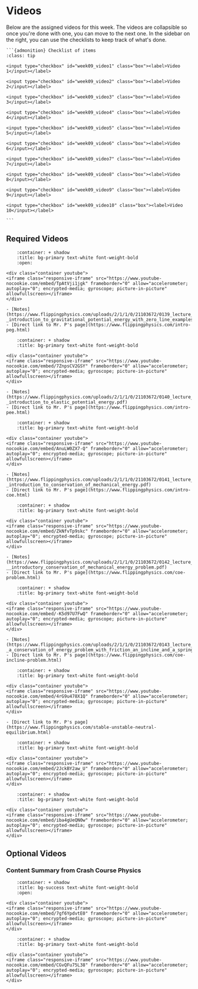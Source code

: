 # Videos

Below are the assigned videos for this week. 
The videos are collapsible so once you're done with one, you can move to the next one.
In the sidebar on the right, you can use the checklists to keep track of what's done.

````{margin}
```{admonition} Checklist of items
:class: tip

<input type="checkbox" id="week09_video1" class="box"><label>Video 1</input></label>

<input type="checkbox" id="week09_video2" class="box"><label>Video 2</input></label>

<input type="checkbox" id="week09_video3" class="box"><label>Video 3</input></label>

<input type="checkbox" id="week09_video4" class="box"><label>Video 4</input></label>

<input type="checkbox" id="week09_video5" class="box"><label>Video 5</input></label>

<input type="checkbox" id="week09_video6" class="box"><label>Video 6</input></label>

<input type="checkbox" id="week09_video7" class="box"><label>Video 7</input></label>

<input type="checkbox" id="week09_video8" class="box"><label>Video 8</input></label>

<input type="checkbox" id="week09_video9" class="box"><label>Video 9</input></label>

<input type="checkbox" id="week09_video10" class="box"><label>Video 10</input></label>

```
````

## Required Videos

```{dropdown} 1. Introduction to Gravitational Potential Energy with Zero Line Examples
    :container: + shadow
    :title: bg-primary text-white font-weight-bold
    :open:

<div class="container youtube">
<iframe class="responsive-iframe" src="https://www.youtube-nocookie.com/embed/TpAtVji1jgk" frameborder="0" allow="accelerometer; autoplay="0"; encrypted-media; gyroscope; picture-in-picture" allowfullscreen></iframe>
</div>

- [Notes](https://www.flippingphysics.com/uploads/2/1/1/0/21103672/0139_lecture_notes_-_introduction_to_gravitational_potential_energy_with_zero_line_examples.pdf)
- [Direct link to Mr. P's page](https://www.flippingphysics.com/intro-peg.html)
```

```{dropdown} 2. Introduction to Elastic Potential Energy with Examples
    :container: + shadow
    :title: bg-primary text-white font-weight-bold

<div class="container youtube">
<iframe class="responsive-iframe" src="https://www.youtube-nocookie.com/embed/7ZnpsCV2GSY" frameborder="0" allow="accelerometer; autoplay="0"; encrypted-media; gyroscope; picture-in-picture" allowfullscreen></iframe>
</div>

- [Notes](https://www.flippingphysics.com/uploads/2/1/1/0/21103672/0140_lecture_notes_-_introduction_to_elastic_potential_energy.pdf)
- [Direct link to Mr. P's page](https://www.flippingphysics.com/intro-pee.html)
```

```{dropdown} 3. Introduction to Conservation of Mechanical Energy with Demonstrations
    :container: + shadow
    :title: bg-primary text-white font-weight-bold

<div class="container youtube">
<iframe class="responsive-iframe" src="https://www.youtube-nocookie.com/embed/AnuLW0ZX7-Q" frameborder="0" allow="accelerometer; autoplay="0"; encrypted-media; gyroscope; picture-in-picture" allowfullscreen></iframe>
</div>

- [Notes](https://www.flippingphysics.com/uploads/2/1/1/0/21103672/0141_lecture_notes_-_introduction_to_conservation_of_mechanical_energy.pdf)
- [Direct link to Mr. P's page](https://www.flippingphysics.com/intro-coe.html)
```

```{dropdown} 4. Introductory Conservation of Mechanical Energy Problem using a Trebuchet
    :container: + shadow
    :title: bg-primary text-white font-weight-bold

<div class="container youtube">
<iframe class="responsive-iframe" src="https://www.youtube-nocookie.com/embed/ZkNfvTp9skc" frameborder="0" allow="accelerometer; autoplay="0"; encrypted-media; gyroscope; picture-in-picture" allowfullscreen></iframe>
</div>

- [Notes](https://www.flippingphysics.com/uploads/2/1/1/0/21103672/0142_lecture_notes_-__introductory_conservation_of_mechanical_energy_problem.pdf)
- [Direct link to Mr. P's page](https://www.flippingphysics.com/coe-problem.html)
```

```{dropdown} 5. Conservation of Energy Problem with Friction, an Incline and a Spring by Billy
    :container: + shadow
    :title: bg-primary text-white font-weight-bold

<div class="container youtube">
<iframe class="responsive-iframe" src="https://www.youtube-nocookie.com/embed/-K5d97U7FwQ" frameborder="0" allow="accelerometer; autoplay="0"; encrypted-media; gyroscope; picture-in-picture" allowfullscreen></iframe>
</div>

- [Notes](https://www.flippingphysics.com/uploads/2/1/1/0/21103672/0143_lecture_notes_-_a_conservation_of_energy_problem_with_friction_an_incline_and_a_spring_by_billy.pdf)
- [Direct link to Mr. P's page](https://www.flippingphysics.com/coe-incline-problem.html)
```

```{dropdown} 6. Stable, Unstable and Neutral Equilibrium
    :container: + shadow
    :title: bg-primary text-white font-weight-bold
    
<div class="container youtube">
<iframe class="responsive-iframe" src="https://www.youtube-nocookie.com/embed/4rG9u478X1Q" frameborder="0" allow="accelerometer; autoplay="0"; encrypted-media; gyroscope; picture-in-picture" allowfullscreen></iframe>
</div>

- [Direct link to Mr. P's page](https://www.flippingphysics.com/stable-unstable-neutral-equilibrium.html)
```

```{dropdown} (*NEW*) 7. Conservative and Non-conservative Forces
    :container: + shadow
    :title: bg-primary text-white font-weight-bold

<div class="container youtube">
<iframe class="responsive-iframe" src="https://www.youtube-nocookie.com/embed/2JckBY2aw_U" frameborder="0" allow="accelerometer; autoplay="0"; encrypted-media; gyroscope; picture-in-picture" allowfullscreen></iframe>
</div>
```

```{dropdown} (*NEW*) 8. Conservative and Non-conservative Forces (Khan Academy)
    :container: + shadow
    :title: bg-primary text-white font-weight-bold

<div class="container youtube">
<iframe class="responsive-iframe" src="https://www.youtube-nocookie.com/embed/iba4gUeQN0w" frameborder="0" allow="accelerometer; autoplay="0"; encrypted-media; gyroscope; picture-in-picture" allowfullscreen></iframe>
</div>
```

## Optional Videos

### Content Summary from Crash Course Physics

```{dropdown} Newtonian Gravity
    :container: + shadow
    :title: bg-success text-white font-weight-bold
    :open:

<div class="container youtube">
<iframe class="responsive-iframe" src="https://www.youtube-nocookie.com/embed/7gf6YpdvtE0" frameborder="0" allow="accelerometer; autoplay="0"; encrypted-media; gyroscope; picture-in-picture" allowfullscreen></iframe>
</div>
```

```{dropdown} Introduction to the Conservative Force and it's Potential Energy with Example Problem
    :container: + shadow
    :title: bg-primary text-white font-weight-bold

<div class="container youtube">
<iframe class="responsive-iframe" src="https://www.youtube-nocookie.com/embed/CGvQFu75L38" frameborder="0" allow="accelerometer; autoplay="0"; encrypted-media; gyroscope; picture-in-picture" allowfullscreen></iframe>
</div>
```

